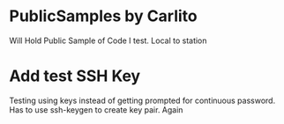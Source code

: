 # PublicSamples by Carlito

Will Hold Public Sample of Code I test. Local to station
# Add test SSH Key
Testing using keys instead of getting prompted for continuous password. Has to use ssh-keygen to create key pair. Again